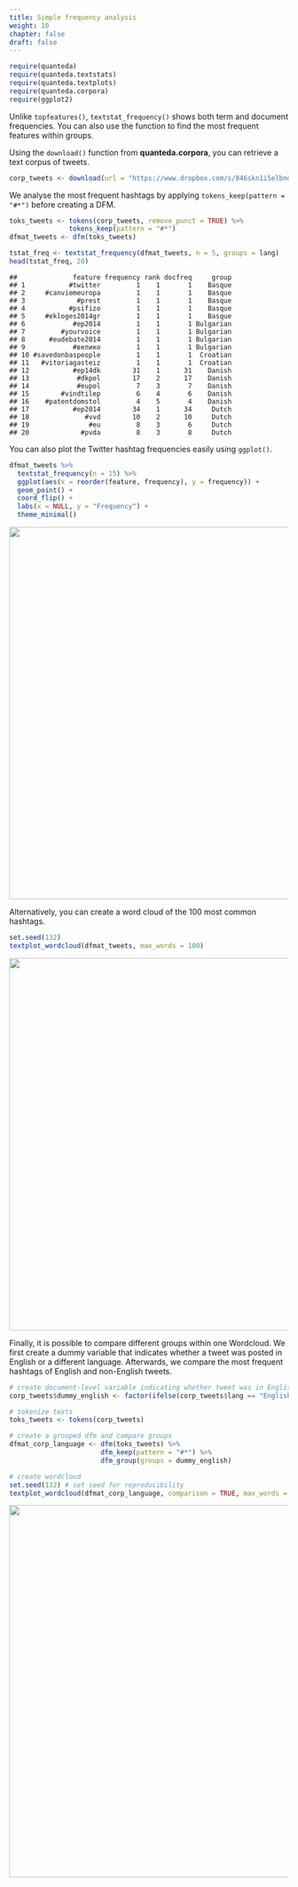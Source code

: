 ```yaml
---
title: Simple frequency analysis
weight: 10
chapter: false
draft: false
---
```



```r
require(quanteda)
require(quanteda.textstats)
require(quanteda.textplots)
require(quanteda.corpora)
require(ggplot2)
```

Unlike `topfeatures()`, `textstat_frequency()` shows both term and document frequencies. You can also use the function to find the most frequent features within groups.

Using the `download()` function from **quanteda.corpora**, you can retrieve a text corpus of tweets.


```r
corp_tweets <- download(url = "https://www.dropbox.com/s/846skn1i5elbnd2/data_corpus_sampletweets.rds?dl=1")
```



We analyse the most frequent hashtags by applying `tokens_keep(pattern = "#*")` before creating a DFM.


```r
toks_tweets <- tokens(corp_tweets, remove_punct = TRUE) %>% 
               tokens_keep(pattern = "#*")
dfmat_tweets <- dfm(toks_tweets)

tstat_freq <- textstat_frequency(dfmat_tweets, n = 5, groups = lang)
head(tstat_freq, 20)
```

```
##              feature frequency rank docfreq     group
## 1           #twitter         1    1       1    Basque
## 2     #canviemeuropa         1    1       1    Basque
## 3             #prest         1    1       1    Basque
## 4           #psifizo         1    1       1    Basque
## 5     #ekloges2014gr         1    1       1    Basque
## 6            #ep2014         1    1       1 Bulgarian
## 7         #yourvoice         1    1       1 Bulgarian
## 8      #eudebate2014         1    1       1 Bulgarian
## 9            #велико         1    1       1 Bulgarian
## 10 #savedonbaspeople         1    1       1  Croatian
## 11   #vitoriagasteiz         1    1       1  Croatian
## 12           #ep14dk        31    1      31    Danish
## 13            #dkpol        17    2      17    Danish
## 14            #eupol         7    3       7    Danish
## 15        #vindtilep         6    4       6    Danish
## 16    #patentdomstol         4    5       4    Danish
## 17           #ep2014        34    1      34     Dutch
## 18              #vvd        10    2      10     Dutch
## 19               #eu         8    3       6     Dutch
## 20             #pvda         8    3       8     Dutch
```

You can also plot the Twitter hashtag frequencies easily using `ggplot()`.


```r
dfmat_tweets %>% 
  textstat_frequency(n = 15) %>% 
  ggplot(aes(x = reorder(feature, frequency), y = frequency)) +
  geom_point() +
  coord_flip() +
  labs(x = NULL, y = "Frequency") +
  theme_minimal()
```

<img src="/statistical-analysis/frequency_files/figure-html/unnamed-chunk-5-1.png" width="672" />

Alternatively, you can create a word cloud of the  100 most common hashtags.


```r
set.seed(132)
textplot_wordcloud(dfmat_tweets, max_words = 100)
```

<img src="/statistical-analysis/frequency_files/figure-html/unnamed-chunk-6-1.png" width="672" />

Finally, it is possible to compare different groups within one Wordcloud. We first create a dummy variable that indicates whether a tweet was posted in English or a different language. Afterwards, we compare the most frequent hashtags of English and non-English tweets.


```r
# create document-level variable indicating whether tweet was in English or other language
corp_tweets$dummy_english <- factor(ifelse(corp_tweets$lang == "English", "English", "Not English"))

# tokenize texts
toks_tweets <- tokens(corp_tweets)

# create a grouped dfm and compare groups
dfmat_corp_language <- dfm(toks_tweets) %>% 
                       dfm_keep(pattern = "#*") %>% 
                       dfm_group(groups = dummy_english)

# create wordcloud
set.seed(132) # set seed for reproducibility
textplot_wordcloud(dfmat_corp_language, comparison = TRUE, max_words = 200)
```

<img src="/statistical-analysis/frequency_files/figure-html/unnamed-chunk-7-1.png" width="672" />

